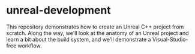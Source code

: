# unreal-development
This repository demonstrates how to create an Unreal C++ project from scratch. Along the way, we'll look at the anatomy of an Unreal project and learn a bit about the build system, and we'll demonstrate a Visual-Studio-free workflow.
